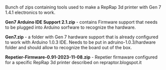 Bunch of zips containing tools used to make a RepRap 3d printer with Gen 7 1.4.1 electronics to work.

**Gen7 Arduino IDE Support 2.1.zip**  - contains Firmware support that needs to be plugged into Arduino sorfware to recognize the hardware.

**Gen7.zip** - a folder with Gen 7 hardware support that is already configured to work with Arduino 1.0.3 IDE. Needs to be put in adruino-1.0.3/hardware folder and should allow to recognize the board out of the box.

**Repetier-Firmware-0.91-2023-11-08.zip** - Repetier firmaware configured for a specific RepRap 3d printer described on repraptor.blogspot.it

